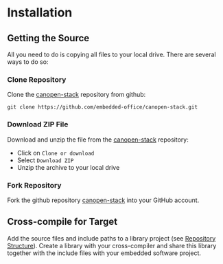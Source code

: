 # Installation

## Getting the Source

All you need to do is copying all files to your local drive. There are several ways to do so:

### Clone Repository

Clone the [canopen-stack][1] repository from github:

```
git clone https://github.com/embedded-office/canopen-stack.git
```

### Download ZIP File

Download and unzip the file from the [canopen-stack][1] repository:

- Click on `Clone or download`
- Select `Download ZIP`
- Unzip the archive to your local drive

### Fork Repository

Fork the github repository [canopen-stack][1] into your GitHub account.

## Cross-compile for Target

Add the source files and include paths to a library project (see [Repository Structure][2]). Create a library with your cross-compiler and share this library together with the include files with your embedded software project.


[1]: https://github.com/embedded-office/canopen-stack
[2]: ../structure
